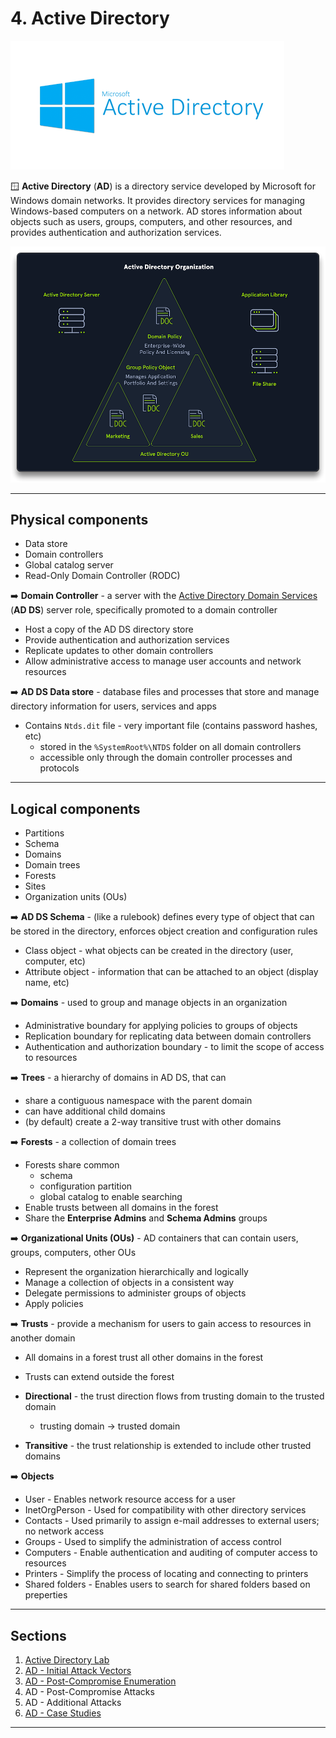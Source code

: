 # 4. Active Directory

![](.gitbook/assets/ad.png)

🪟 **Active Directory** (**AD**) is a directory service developed by Microsoft for Windows domain networks. It provides directory services for managing Windows-based computers on a network. AD stores information about objects such as users, groups, computers, and other resources, and provides authentication and authorization services.

![Active Directory - academy.hackthebox.com](.gitbook/assets/ad-org.png)

---

## Physical components

- Data store
- Domain controllers
- Global catalog server
- Read-Only Domain Controller (RODC)



➡️ **Domain Controller** - a server with the [Active Directory Domain Services](https://learn.microsoft.com/en-us/windows-server/identity/ad-ds/get-started/virtual-dc/active-directory-domain-services-overview) (**AD DS**) server role, specifically promoted to a domain controller

- Host a copy of the AD DS directory store
- Provide authentication and authorization services
- Replicate updates to other domain controllers
- Allow administrative access to manage user accounts and network resources



➡️ **AD DS Data store** - database files and processes that store and manage directory information for users, services and apps

- Contains `Ntds.dit` file - very important file (contains password hashes, etc)
  - stored in the `%SystemRoot%\NTDS` folder on all domain controllers
  - accessible only through the domain controller processes and protocols

---

## Logical components

- Partitions
- Schema
- Domains
- Domain trees
- Forests
- Sites
- Organization units (OUs)



➡️ **AD DS Schema** - (like a rulebook) defines every type of object that can be stored in the directory, enforces object creation and configuration rules

- Class object - what objects can be created in the directory (user, computer, etc)
- Attribute object - information that can be attached to an object (display name, etc)



➡️ **Domains** - used to group and manage objects in an organization

- Administrative boundary for applying policies to groups of objects
- Replication boundary for replicating data between domain controllers
- Authentication and authorization boundary - to limit the scope of access to resources



➡️ **Trees** - a hierarchy of domains in AD DS, that can

- share a contiguous namespace with the parent domain
- can have additional child domains
- (by default) create a 2-way transitive trust with other domains



➡️ **Forests** - a collection of domain trees

- Forests share common
  - schema
  - configuration partition
  - global catalog to enable searching
- Enable trusts between all domains in the forest
- Share the **Enterprise Admins** and **Schema Admins** groups



➡️ **Organizational Units (OUs)** - AD containers that can contain users, groups, computers, other OUs

- Represent the organization hierarchically and logically
- Manage a collection of objects in a consistent way
- Delegate permissions to administer groups of objects
- Apply policies



➡️ **Trusts** - provide a mechanism for users to gain access to resources in another domain

- All domains in a forest trust all other domains in the forest
- Trusts can extend outside the forest

- **Directional** - the trust direction flows from trusting domain to the trusted domain
  - trusting domain -> trusted domain
- **Transitive** - the trust relationship is extended to include other trusted domains



➡️ **Objects**

- User - Enables network resource access for a user
- InetOrgPerson - Used for compatibility with other directory services
- Contacts - Used primarily to assign e-mail addresses to external users; no network access
- Groups - Used to simplify the administration of access control 
- Computers - Enable authentication and auditing of computer access to resources
- Printers - Simplify the process of locating and connecting to printers
- Shared folders - Enables users to search for shared folders based on preperties

---

## Sections

1. [Active Directory Lab](1-ad-lab.md)
1. [AD - Initial Attack Vectors](2-ad-init-vectors.md)
1. [AD - Post-Compromise Enumeration](3-ad-enum.md)
1. AD - Post-Compromise Attacks
1. AD - Additional Attacks
1. [AD - Case Studies](6-ad-casestudies.md)

---

